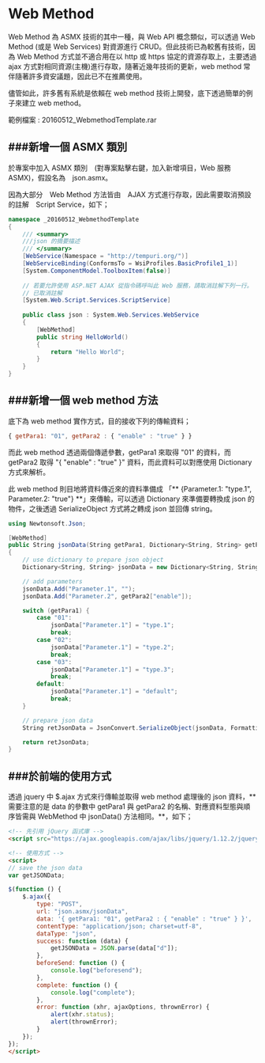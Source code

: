 # Web Method

<script type="text/javascript" src="../gitbook/app.js"></script>
<script type="text/javascript" src="../js/general.js"></script>

Web Method 為 ASMX 技術的其中一種，與 Web API 概念類似，可以透過 Web Method (或是 Web Services) 對資源進行 CRUD。但此技術已為較舊有技術，因為 Web Method 方式並不適合用在以 http 或 https 協定的資源存取上，主要透過 ajax 方式對相同資源(主機)進行存取，隨著近幾年技術的更新，web method 常伴隨著許多資安議題，因此已不在推薦使用。

儘管如此，許多舊有系統是依賴在 web method 技術上開發，底下透過簡單的例子來建立 web method。

範例檔案 : 20160512_WebmethodTemplate.rar

###新增一個 ASMX 類別
---

於專案中加入 ASMX 類別　(對專案點擊右鍵，加入新增項目，Web 服務　ASMX)，假設名為　json.asmx。

因為大部分　Web Method 方法皆由　AJAX 方式進行存取，因此需要取消預設的註解　Script Service，如下；

```C#
namespace _20160512_WebmethodTemplate
{
    /// <summary>
    ///json 的摘要描述
    /// </summary>
    [WebService(Namespace = "http://tempuri.org/")]
    [WebServiceBinding(ConformsTo = WsiProfiles.BasicProfile1_1)]
    [System.ComponentModel.ToolboxItem(false)]
    
    // 若要允許使用 ASP.NET AJAX 從指令碼呼叫此 Web 服務，請取消註解下列一行。
    // 已取消註解
    [System.Web.Script.Services.ScriptService]
    
    public class json : System.Web.Services.WebService
    {
        [WebMethod]
        public string HelloWorld()
        {
            return "Hello World";
        }
    }
}
```

###新增一個 web method 方法
---

底下為 web method 實作方式，目的接收下列的傳輸資料；

```Javascript
{ getPara1: "01", getPara2 : { "enable" : "true" } }
```

而此 web method 透過兩個傳遞參數，getPara1 來取得 "01" 的資料，而 getPara2 取得 "{ "enable" : "true" }" 資料，而此資料可以對應使用 Dictionary 方式來解析。

此 web method 則目地將資料傳近來的資料準備成 「** {Parameter.1: "type.1", Parameter.2: "true"} **」來傳輸，可以透過 Dictionary 來準備要轉換成 json 的物件，之後透過 SerializeObject 方式將之轉成 json 並回傳 string。

```C#
using Newtonsoft.Json;

[WebMethod]
public String jsonData(String getPara1, Dictionary<String, String> getPara2)
{
    // use dictionary to prepare json object
    Dictionary<String, String> jsonData = new Dictionary<String, String> { };

    // add parameters
    jsonData.Add("Parameter.1", "");
    jsonData.Add("Parameter.2", getPara2["enable"]);

    switch (getPara1) {
        case "01":
            jsonData["Parameter.1"] = "type.1";
            break;
        case "02":
            jsonData["Parameter.1"] = "type.2";
            break;
        case "03":
            jsonData["Parameter.1"] = "type.3";
            break;
        default:
            jsonData["Parameter.1"] = "default";
            break;
    }

    // prepare json data
    String retJsonData = JsonConvert.SerializeObject(jsonData, Formatting.Indented);

    return retJsonData;
}
```

###於前端的使用方式
---

透過 jquery 中 $.ajax 方式來行傳輸並取得 web method 處理後的 json 資料，** 需要注意的是 data 的參數中 getPara1 與 getPara2 的名稱、對應資料型態與順序皆需與 WebMethod 中 jsonData() 方法相同。**，如下；

```Html
<!-- 先引用 jQuery 函式庫 -->
<script src="https://ajax.googleapis.com/ajax/libs/jquery/1.12.2/jquery.min.js"></script>

<!-- 使用方式 -->
<script>
// save the json data
var getJSONData;

$(function () {
    $.ajax({
        type: "POST",
        url: "json.asmx/jsonData",
        data: '{ getPara1: "01", getPara2 : { "enable" : "true" } }',
        contentType: "application/json; charset=utf-8",
        dataType: "json",
        success: function (data) {
            getJSONData = JSON.parse(data["d"]);
        },
        beforeSend: function () {
            console.log("beforesend");
        },
        complete: function () {
            console.log("complete");
        },
        error: function (xhr, ajaxOptions, thrownError) {
            alert(xhr.status);
            alert(thrownError);
        }
    });
});
</script>
```





